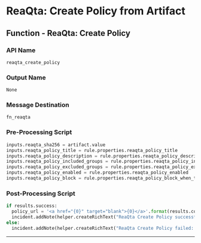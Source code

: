 <!--
    DO NOT MANUALLY EDIT THIS FILE
    THIS FILE IS AUTOMATICALLY GENERATED WITH resilient-sdk codegen
-->

# ReaQta: Create Policy from Artifact

## Function - ReaQta: Create Policy

### API Name
`reaqta_create_policy`

### Output Name
`None`

### Message Destination
`fn_reaqta`

### Pre-Processing Script
```python
inputs.reaqta_sha256 = artifact.value
inputs.reaqta_policy_title = rule.properties.reaqta_policy_title
inputs.reaqta_policy_description = rule.properties.reaqta_policy_description or ''
inputs.reaqta_policy_included_groups = rule.properties.reaqta_policy_included_groups
inputs.reaqta_policy_excluded_groups = rule.properties.reaqta_policy_excluded_groups
inputs.reaqta_policy_enabled = rule.properties.reaqta_policy_enabled
inputs.reaqta_policy_block = rule.properties.reaqta_policy_block_when_triggered
```

### Post-Processing Script
```python
if results.success:
  policy_url = '<a href="{0}" target="blank">{0}</a>'.format(results.content.get("policy_url"))
  incident.addNote(helper.createRichText("ReaQta Create Policy successful: {}".format(policy_url)))
else:
  incident.addNote(helper.createRichText("ReaQta Create Policy failed: {}".format(results.reason)))

```

---

